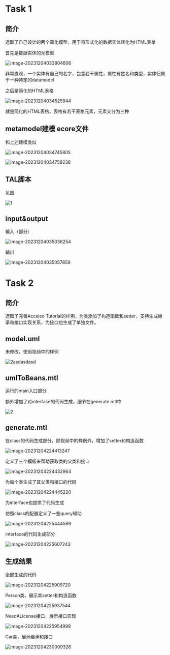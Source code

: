 # Task 1

## 简介

选取了自己设计的两个简化模型，用于将形式化的数据实体转化为HTML表单

首先是数据实体的元模型

![image-20231204033804806](https://raw.githubusercontent.com/The-Sunspot/IMAGE/main/image-20231204033804806.png)

非常直观，一个实体有自己的名字，包含若干属性，属性有姓名和类型，实体归属于一种特定的datamodel

之后是简化的HTML表格

![image-20231204034525944](https://raw.githubusercontent.com/The-Sunspot/IMAGE/main/image-20231204034525944.png)

就是简化的HTML表格，表格有若干表格元素，元素又分为三种

## metamodel建模  ecore文件

和上述建模类似

![image-20231204034745805](https://raw.githubusercontent.com/The-Sunspot/IMAGE/main/image-20231204034745805.png)

![image-20231204034758238](https://raw.githubusercontent.com/The-Sunspot/IMAGE/main/image-20231204034758238.png)

## TAL脚本

见图

![1](https://raw.githubusercontent.com/The-Sunspot/IMAGE/main/1.png)

## input&output

输入（部分）

![image-20231204035036254](https://raw.githubusercontent.com/The-Sunspot/IMAGE/main/image-20231204035036254.png)

输出

![image-20231204035057859](https://raw.githubusercontent.com/The-Sunspot/IMAGE/main/image-20231204035057859.png)

# Task 2

## 简介

选取了完善Acceleo Tutorial的样例，为类添加了构造函数和setter，支持生成继承和接口实现关系，为接口也生成了单独文件。

## model.uml

未修改，使用视频中的样例

![2asdasdasd](https://raw.githubusercontent.com/The-Sunspot/IMAGE/main/202312042242345.png)

## umlToBeans.mtl

运行的main入口部分

额外增加了对interface的代码生成，细节在generate.mtl中

![2](https://raw.githubusercontent.com/The-Sunspot/IMAGE/main/2.png)

## generate.mtl

在class的代码生成部分，除视频中的样例外，增加了setter和构造函数

![image-20231204224413247](https://raw.githubusercontent.com/The-Sunspot/IMAGE/main/202312042245294.png)

定义了三个模板来帮助获取类的父类和接口

![image-20231204224432964](https://raw.githubusercontent.com/The-Sunspot/IMAGE/main/202312042244012.png)

为每个类生成了其父类和接口的代码

![image-20231204224445220](https://raw.githubusercontent.com/The-Sunspot/IMAGE/main/202312042245892.png)

为interface也提供了代码生成

仿照class的配置定义了一些query辅助

![image-20231204225444569](https://raw.githubusercontent.com/The-Sunspot/IMAGE/main/202312042259726.png)

interface的代码生成部分

![image-20231204225607243](https://raw.githubusercontent.com/The-Sunspot/IMAGE/main/202312042259510.png)

## 生成结果

全部生成的代码

![image-20231204225909720](https://raw.githubusercontent.com/The-Sunspot/IMAGE/main/202312042259760.png)

Person类，展示其setter和构造函数

![image-20231204225937544](https://raw.githubusercontent.com/The-Sunspot/IMAGE/main/202312042259603.png)

NeedALicense接口，展示接口实现

![image-20231204225954998](https://raw.githubusercontent.com/The-Sunspot/IMAGE/main/202312042259040.png)

Car类，展示继承和接口

![image-20231204230009326](https://raw.githubusercontent.com/The-Sunspot/IMAGE/main/202312042300373.png)
